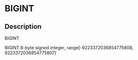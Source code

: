 # BIGINT

## Description

BIGINT

BIGINT 8-byte signed integer, range[-9223372036854775808, 9223372036854775807]
